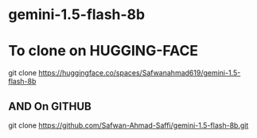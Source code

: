 # gemini-1.5-flash-8b
# To clone on HUGGING-FACE 
git clone https://huggingface.co/spaces/Safwanahmad619/gemini-1.5-flash-8b
## AND On GITHUB
git clone https://github.com/Safwan-Ahmad-Saffi/gemini-1.5-flash-8b.git

